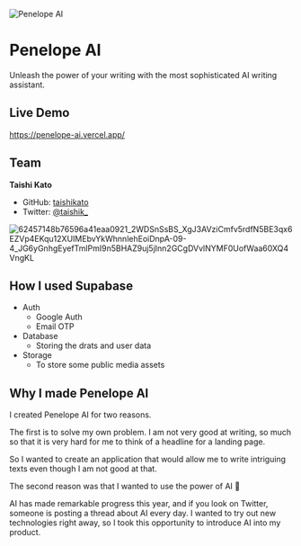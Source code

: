 
![Penelope AI](https://user-images.githubusercontent.com/980588/208030875-ef184bbb-ecd2-4dcb-8029-2b9051b65e0c.png)

# Penelope AI

Unleash the power of your writing with the most sophisticated AI writing assistant.

## Live Demo
https://penelope-ai.vercel.app/

## Team
**Taishi Kato**

* GitHub: [taishikato](https://github.com/taishikato)
* Twitter: [@taishik_](https://twitter.com/taishik_)

![62457148b76596a41eaa0921_2WDSnSsBS_XgJ3AVziCmfv5rdfN5BE3qx6EZVp4EKqu12XUIMEbvYkWhnnlehEoiDnpA-09-4_JG6yGnhgEyefTmlPmI9n5BHAZ9uj5jInn2GCgDVvlNYMF0UofWaa60XQ4VngKL](https://user-images.githubusercontent.com/980588/208030061-829fb5e4-b519-462a-aab3-0da27383ca5c.png)


## How I used Supabase
* Auth
  * Google Auth
  * Email OTP
* Database
  * Storing the drats and user data
* Storage
  * To store some public media assets

## Why I made Penelope AI

I created Penelope AI for two reasons.

The first is to solve my own problem.
I am not very good at writing, so much so that it is very hard for me to think of a headline for a landing page.

So I wanted to create an application that would allow me to write intriguing texts even though I am not good at that.

The second reason was that I wanted to use the power of AI 🤖

AI has made remarkable progress this year, and if you look on Twitter, someone is posting a thread about AI every day.
I wanted to try out new technologies right away, so I took this opportunity to introduce AI into my product.
